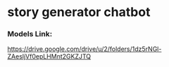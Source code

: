 # story generator chatbot
### Models Link:
https://drive.google.com/drive/u/2/folders/1dz5rNGl-ZAesljVf0epLHMnt2GKZJTQ
